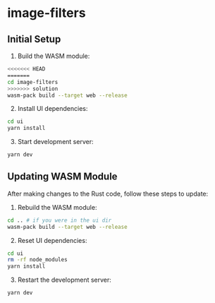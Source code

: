 # image-filters

## Initial Setup

1. Build the WASM module:

```bash
<<<<<<< HEAD
=======
cd image-filters
>>>>>>> solution
wasm-pack build --target web --release
```

2. Install UI dependencies:

```bash
cd ui
yarn install
```

3. Start development server:

```bash
yarn dev
```

## Updating WASM Module

After making changes to the Rust code, follow these steps to update:

1. Rebuild the WASM module:

```bash
cd .. # if you were in the ui dir
wasm-pack build --target web --release
```

2. Reset UI dependencies:

```bash
cd ui
rm -rf node_modules
yarn install
```

3. Restart the development server:

```bash
yarn dev
```
